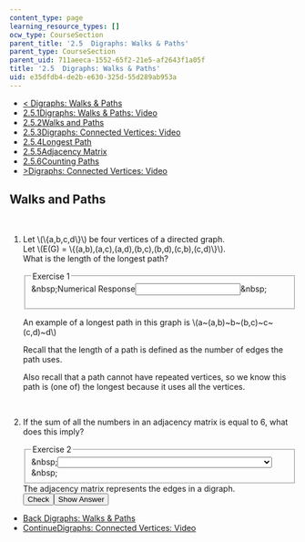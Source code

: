 ```yaml
---
content_type: page
learning_resource_types: []
ocw_type: CourseSection
parent_title: '2.5  Digraphs: Walks & Paths'
parent_type: CourseSection
parent_uid: 711aeeca-1552-65f2-21e5-af2643f1a05f
title: '2.5  Digraphs: Walks & Paths'
uid: e35dfdb4-de2b-e630-325d-55d289ab953a
---
```

<ul class="navigation pagination"><li id="top_bck_btn"><a href='/courses/electrical-engineering-and-computer-science/6-042j-mathematics-for-computer-science-spring-2015/structures/tp6-3';><<span> Digraphs: Walks &amp; Paths</span></a></li><li id="flp_btn_1" ><a href='/courses/electrical-engineering-and-computer-science/6-042j-mathematics-for-computer-science-spring-2015/structures/tp6-3'>2.5.1<span>Digraphs: Walks &amp; Paths: Video</span></a></li><li id="flp_btn_2" class="button_selected"><a href='/courses/electrical-engineering-and-computer-science/6-042j-mathematics-for-computer-science-spring-2015/structures/tp6-3/vertical-5a67aa9a3a6d'>2.5.2<span>Walks and Paths</span></a></li><li id="flp_btn_3" ><a href='/courses/electrical-engineering-and-computer-science/6-042j-mathematics-for-computer-science-spring-2015/structures/tp6-3/vertical-2c95b0b170e2'>2.5.3<span>Digraphs: Connected Vertices: Video</span></a></li><li id="flp_btn_4" ><a href='/courses/electrical-engineering-and-computer-science/6-042j-mathematics-for-computer-science-spring-2015/structures/tp6-3/vertical-588ea67bd5d7'>2.5.4<span>Longest Path</span></a></li><li id="flp_btn_5" ><a href='/courses/electrical-engineering-and-computer-science/6-042j-mathematics-for-computer-science-spring-2015/structures/tp6-3/adjacency-matrix'>2.5.5<span>Adjacency Matrix</span></a></li><li id="flp_btn_6" ><a href='/courses/electrical-engineering-and-computer-science/6-042j-mathematics-for-computer-science-spring-2015/structures/tp6-3/counting-paths'>2.5.6<span>Counting Paths</span></a></li><li id="top_continue_btn"><a href='/courses/electrical-engineering-and-computer-science/6-042j-mathematics-for-computer-science-spring-2015/structures/tp6-3/vertical-2c95b0b170e2';>><span>Digraphs: Connected Vertices: Video</span></a></li></ul><h2 class="subhead">Walks and Paths</h2><div class="self_assessment">
<br display_name="Walks and Paths" url_name="Walks_and_Paths_0" />
<ol display_name="Walks and Paths" url_name="Walks_and_Paths_1">
<li>
<div id="Q1_div" class="problem_question"><p>
    Let \(\{a,b,c,d\}\) be four vertices of a directed graph. <br />
    Let \(E(G) = \{(a,b),(a,c),(a,d),(b,c),(b,d),(c,b),(c,d)\}\).
    <br />
    What is the length of the longest path?
  </p><fieldset><legend class="visually-hidden">Exercise 1</legend><div class="choice"><label id="Q1_label"><span id="Q1_aria_status" tabindex="-1" class="visually-hidden">&amp;nbsp;</span><span class="visually-hidden">Numerical Response</span><input type="text" id="Q1_input" value="" onkeypress="numericTypedOrDropDownSelected(1)" class="problem_text_input"><input type="hidden" id="Q1_ans" value="3"><input type="hidden" id="Q1_tolerance" value="0"><span id="Q1_normal_status" class="nostatus" aria-hidden="true">&amp;nbsp;</span></label></div><p id="S1_ans" tabindex="-1" class="problem_answer"></p></fieldset></div><div id="S1_div" class="problem_solution" tabindex="-1">
<p>An example of a longest path in this graph is \(a~(a,b)~b~(b,c)~c~(c,d)~d\)
        </p>
<p>
    Recall that the length of a path is defined as the number of edges the path uses.
        </p>
<p>
    Also recall that a path cannot have repeated vertices, so we know this path is (one of) the longest because it uses all the vertices.
        </p>
</div></li>
<br />
<li>
<div id="Q2_div" class="problem_question"><p>
    If the sum of all the numbers in an adjacency matrix is equal to 6, what does this imply?
  </p><fieldset><legend class="visually-hidden">Exercise 2</legend><div class="choice"><label id="Q2_label"><span id="Q2_aria_status" tabindex="-1" class="visually-hidden">&amp;nbsp;</span><select onchange="numericTypedOrDropDownSelected(2)" id="Q2_select" class="problem_text_input"><option correct="false"></option><option correct="true">There are 6 edges in total.</option><option correct="false">There are 6 vertices in total.</option><option correct="false">The sum of the numbers of edges and vertices is equal to 6.</option><option correct="false">None of the above</option></select><span style="display:none;" id="Q2_ans_span" tabindex="-1">  There are 6 edges in total.</span><span id="Q2_normal_status" class="nostatus" aria-hidden="true">&amp;nbsp;</span></label></div></fieldset></div><div id="S2_div" class="problem_solution" tabindex="-1">
    The adjacency matrix represents the edges in a digraph.
  </div><div class="action"><button id="Q1_button" onclick="checkAnswer({1: 'numerical', 2: 'optionresponse'})" class="problem_mo_button">Check</button><button id="Q1_button_show" onclick="showHideSolution({1: 'numerical', 2: 'optionresponse'}, 1, [1, 2])" class="problem_mo_button">Show Answer</button></div></li>
</ol>
</div><ul class="navigation progress"><li id="bck_btn"><a href='/courses/electrical-engineering-and-computer-science/6-042j-mathematics-for-computer-science-spring-2015/structures/tp6-3';>Back<span> Digraphs: Walks &amp; Paths</span></a></li><li id="continue_btn"><a href='/courses/electrical-engineering-and-computer-science/6-042j-mathematics-for-computer-science-spring-2015/structures/tp6-3/vertical-2c95b0b170e2';>Continue<span>Digraphs: Connected Vertices: Video</span></a></li></ul>